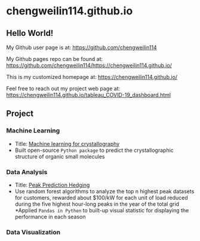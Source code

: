 # chengweilin114.github.io

## Hello World!

My Github user page is at:
https://github.com/chengweilin114

My Github pages repo can be found at:
https://github.com/chengweilin114/https://chengweilin114.github.io/

This is my customized homepage at:
https://chengweilin114.github.io/

Feel free to reach out my project web page at:
https://chengweilin114.github.io/tableau_COVID-19_dashboard.html

## Project



### Machine Learning

  * Title: [Machine learning for crystallography](https://github.com/ng-git/OptiMol)
  * Built open-source `Python package` to predict the crystallographic structure of organic small molecules

### Data Analysis

  * Title: [Peak Prediction Hedging](https://github.com/chengweilin114/direct_capstone2020)
  * Use random forest algorithms to analyze the top n highest peak datasets for customers, rewarded about $100/kW for each unit of load reduced during the     five highest hour-long peaks in the year of the total grid
  *Applied `Pandas in Python` to built-up visual statistic for displaying the performance in each season

### Data Visualization
